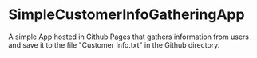 # SimpleCustomerInfoGatheringApp
A simple App hosted in Github Pages that gathers information from users and save it to the file "Customer Info.txt" in the Github directory.

